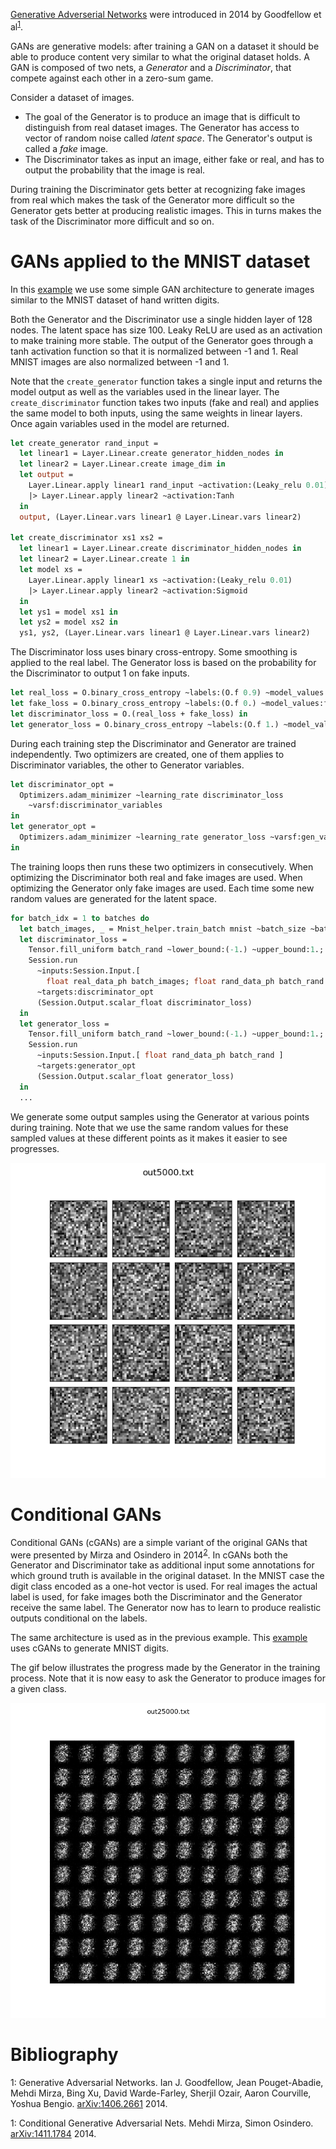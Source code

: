[Generative Adverserial Networks](https://en.wikipedia.org/wiki/Generative_adversarial_network)
were introduced in 2014 by Goodfellow et al<sup>[1](#bib1)</sup>. 

GANs are generative models: after training a GAN on a dataset it should be
able to produce content very similar to what the original dataset holds.
A GAN is composed of two nets, a *Generator* and a *Discriminator*, that compete
against each other in a zero-sum game.

Consider a dataset of images.

* The goal of the Generator is to produce an image that is difficult to
  distinguish from real dataset images. The Generator has access to vector of
  random noise called *latent space*. The Generator's output is called
  a *fake* image.
* The Discriminator takes as input an image, either fake or real, and has to
  output the probability that the image is real.

During training the Discriminator gets better at recognizing fake images from
real which makes the task of the Generator more difficult so the Generator gets
better at producing realistic images. This in turns makes the task of the
Discriminator more difficult and so on.

# GANs applied to the MNIST dataset

In this [example](https://github.com/LaurentMazare/tensorflow-ocaml/tree/master/examples/gan/mnist_gan.ml)
we use some simple GAN architecture to generate images similar to the MNIST dataset of hand written
digits.

Both the Generator and the Discriminator use a single hidden layer of 128 nodes.
The latent space has size 100. Leaky ReLU are used as an activation to make training more stable.
The output of the Generator goes through a tanh activation function so that it is normalized
between -1 and 1. Real MNIST images are also normalized between -1 and 1.

Note that the `create_generator` function takes a single input and returns the
model output as well as the variables used in the linear layer.
The `create_discriminator` function takes two inputs (fake and real) and
applies the same model to both inputs, using the same weights in linear layers.
Once again variables used in the model are returned.

```ocaml
let create_generator rand_input =
  let linear1 = Layer.Linear.create generator_hidden_nodes in
  let linear2 = Layer.Linear.create image_dim in
  let output =
    Layer.Linear.apply linear1 rand_input ~activation:(Leaky_relu 0.01)
    |> Layer.Linear.apply linear2 ~activation:Tanh
  in
  output, (Layer.Linear.vars linear1 @ Layer.Linear.vars linear2)

let create_discriminator xs1 xs2 =
  let linear1 = Layer.Linear.create discriminator_hidden_nodes in
  let linear2 = Layer.Linear.create 1 in
  let model xs =
    Layer.Linear.apply linear1 xs ~activation:(Leaky_relu 0.01)
    |> Layer.Linear.apply linear2 ~activation:Sigmoid
  in
  let ys1 = model xs1 in
  let ys2 = model xs2 in
  ys1, ys2, (Layer.Linear.vars linear1 @ Layer.Linear.vars linear2)
```

The Discriminator loss uses binary cross-entropy. Some smoothing is applied to the real label.
The Generator loss is based on the probability for the Discriminator to output 1 on
fake inputs.

```ocaml
let real_loss = O.binary_cross_entropy ~labels:(O.f 0.9) ~model_values:real_doutput in
let fake_loss = O.binary_cross_entropy ~labels:(O.f 0.) ~model_values:fake_doutput in
let discriminator_loss = O.(real_loss + fake_loss) in
let generator_loss = O.binary_cross_entropy ~labels:(O.f 1.) ~model_values:fake_doutput in
```

During each training step the Discriminator and Generator are trained independently.
Two optimizers are created, one of them applies to Discriminator variables, the
other to Generator variables.

```ocaml
let discriminator_opt =
  Optimizers.adam_minimizer ~learning_rate discriminator_loss
    ~varsf:discriminator_variables
in
let generator_opt =
  Optimizers.adam_minimizer ~learning_rate generator_loss ~varsf:gen_variables
in
```

The training loops then runs these two optimizers in consecutively.
When optimizing the Discriminator both real and fake images are used. When
optimizing the Generator only fake images are used.
Each time some new random values are generated for the latent space.

```ocaml
for batch_idx = 1 to batches do
  let batch_images, _ = Mnist_helper.train_batch mnist ~batch_size ~batch_idx in
  let discriminator_loss =
    Tensor.fill_uniform batch_rand ~lower_bound:(-1.) ~upper_bound:1.;
    Session.run
      ~inputs:Session.Input.[
        float real_data_ph batch_images; float rand_data_ph batch_rand ]
      ~targets:discriminator_opt
      (Session.Output.scalar_float discriminator_loss)
  in
  let generator_loss =
    Tensor.fill_uniform batch_rand ~lower_bound:(-1.) ~upper_bound:1.;
    Session.run
      ~inputs:Session.Input.[ float rand_data_ph batch_rand ]
      ~targets:generator_opt
      (Session.Output.scalar_float generator_loss)
  in
  ...
```

We generate some output samples using the Generator at various points during training.
Note that we use the same random values for these sampled values at these different
points as it makes it easier to see progresses.

![GAN samples](output_mnist_gan.gif)

# Conditional GANs

Conditional GANs (cGANs) are a simple variant of the original GANs that were presented by
Mirza and Osindero in 2014<sup>[2](#bib2)</sup>.
In cGANs both the Generator and Discriminator take as additional input some annotations
for which ground truth is available in the original dataset.
In the MNIST case the digit class encoded as a one-hot vector is used. For real
images the actual label is used, for fake images both the Discriminator and the
Generator receive the same label. The Generator now has to learn to produce
realistic outputs conditional on the labels.

The same architecture is used as in the previous example.  This
[example](https://github.com/LaurentMazare/tensorflow-ocaml/tree/master/examples/gan/mnist_cgan.ml)
uses cGANs to generate MNIST digits.

The gif below illustrates the progress made by the Generator in the training
process. Note that it is now easy to ask the Generator to produce images for
a given class.

![cGAN samples](output_mnist_cgan.gif)

# Bibliography
<a name="bib1">1</a>: 
Generative Adversarial Networks.
Ian J. Goodfellow, Jean Pouget-Abadie, Mehdi Mirza, Bing Xu, David Warde-Farley, Sherjil Ozair, Aaron Courville, Yoshua Bengio.
[arXiv:1406.2661](https://arxiv.org/abs/1406.2661) 2014.

<a name="bib2">1</a>: 
Conditional Generative Adversarial Nets.
Mehdi Mirza, Simon Osindero.
[arXiv:1411.1784](https://arxiv.org/abs/1411.1784) 2014.

